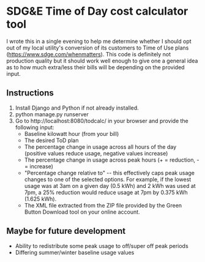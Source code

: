 # SDG&E Time of Day cost calculator tool

I wrote this in a single evening to help me determine whether I should opt out
of my local utility's conversion of its customers to Time of Use plans
(https://www.sdge.com/whenmatters). This code is definitely not production
quality but it should work well enough to give one a general idea as to how much
extra/less their bills will be depending on the provided input.

## Instructions

1. Install Django and Python if not already installed.
2. python manage.py runserver
3. Go to http://localhost:8080/todcalc/ in your browser and provide the following input:
   - Baseline kilowatt hour (from your bill)
   - The desired ToD plan
   - The percentage change in usage across all hours of the day (positive values reduce usage, negative values increase)
   - The percentage change in usage across peak hours (+ = reduction, - = increase)
   - "Percentage change relative to" -- this effectively caps peak usage changes
     to one of the selected options. For example, if the lowest usage was at 3am
     on a given day (0.5 kWh) and 2 kWh was used at 7pm, a 25% reduction would reduce
     usage at 7pm by 0.375 kWh (1.625 kWh).
   - The XML file extracted from the ZIP file provided by the Green Button
     Download tool on your online account.

## Maybe for future development

- Ability to redistribute some peak usage to off/super off peak periods
- Differing summer/winter baseline usage values
